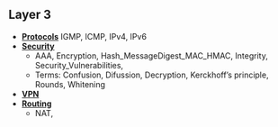 ## Layer 3
- **[Protocols](Protocols)** IGMP, ICMP, IPv4, IPv6
- **[Security](Security)**
  - AAA, Encryption, Hash_MessageDigest_MAC_HMAC, Integrity, Security_Vulnerabilities,
  - Terms: Confusion, Difussion, Decryption, Kerckhoff’s principle, Rounds, Whitening
- **[VPN](VPN)**
- **[Routing](Routing)**
  - NAT, 
